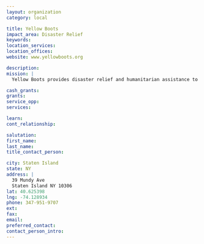 ```yaml
---
layout: organization
category: local

title: Yellow Boots
impact_area: Disaster Relief
keywords: 
location_services: 
location_offices: 
website: www.yellowboots.org

description: 
mission: |
  Yellow Boots provides disaster relief and humanitarian assistance to individuals and families coping with the aftermath of a disaster, natural or man-made. Through our humanitarian association of volunteers we will distribute resources to foster the effective long-term recovery of Staten Island in response to Super Storm Sandy as well as provide a vehicle for disaster prepardness and future emergency responses. To this end, victims of disasters will get the support and assistance necessary to put their lives back together.

cash_grants: 
grants: 
service_opp: 
services: 

learn: 
cont_relationship: 

salutation: 
first_name: 
last_name: 
title_contact_person: 

city: Staten Island
state: NY
address: |
  39 Mundy Ave  
  Staten Island NY 10306
lat: 40.625398
lng: -74.128934
phone: 347-951-9707
ext: 
fax: 
email: 
preferred_contact: 
contact_person_intro: 
---
```

